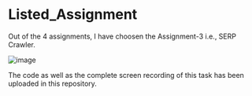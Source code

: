 # Listed_Assignment

Out of the 4 assignments, I have choosen the Assignment-3 i.e., SERP Crawler.

![image](https://github.com/Abhinav140902/Listed_Assignment/assets/74526207/b03309a5-3f1d-4719-afbf-754b03e4c714)

The code as well as the complete screen recording of this task has been uploaded in this repository.

